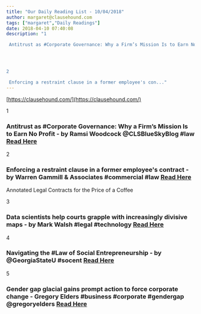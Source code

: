 ```yaml
---
title: "Our Daily Reading List - 10/04/2018"
author: margaret@clausehound.com
tags: ["margaret","Daily Readings"]
date: 2018-04-10 07:40:08
description: "1

 Antitrust as #Corporate Governance: Why a Firm’s Mission Is to Earn No Profit - by Ramsi Woodcock @CLSBlueSkyBlog #law Read Here

 


2

 Enforcing a restraint clause in a former employee's con..."
---
```


[https://clausehound.com/](https://clausehound.com/)

1

###  Antitrust as #Corporate Governance: Why a Firm’s Mission Is to Earn No Profit - by Ramsi Woodcock @CLSBlueSkyBlog #law [Read Here](http://clsbluesky.law.columbia.edu/2018/03/28/antitrust-as-corporate-governance-why-a-firms-mission-is-to-earn-no-profit/)

 

2

###  Enforcing a restraint clause in a former employee's contract - by Warren Gammill & Associates #commercial #law [Read Here](https://www.gammilllaw.com/blog/2018/03/enforcing-a-restraint-clause-in-a-former-employees-contract.shtml)

Annotated Legal Contracts
for the Price of a Coffee

3

###  Data scientists help courts grapple with increasingly divisive maps - by Mark Walsh #legal #technology  [Read Here](http://www.abajournal.com/magazine/article/gerrymandering_goes_high_tech)

 

4

###  Navigating the #Law of Social Entrepreneurship - by @GeorgiaStateU #socent  [Read Here](https://news.gsu.edu/2018/03/19/navigating-the-law-of-social-entrepreneurship/)

 

5

###  Gender gap glacial gains prompt action to force corporate change - Gregory Elders #business #corporate #gendergap @gregoryelders [Read Here](https://www.bloomberg.com/professional/blog/gender-gap-glacial-gains-prompt-action-force-corporate-change/)

 